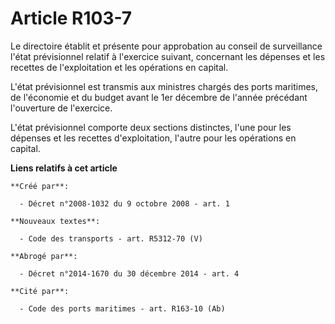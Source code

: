 # Article R103-7

Le directoire établit et présente pour approbation au conseil de surveillance l'état prévisionnel relatif à l'exercice
suivant, concernant les dépenses et les recettes de l'exploitation et les opérations en capital. 

L'état prévisionnel est transmis aux ministres chargés des ports maritimes, de l'économie et du budget avant le 1er décembre
de l'année précédant l'ouverture de l'exercice. 

L'état prévisionnel comporte deux sections distinctes, l'une pour les dépenses et les recettes d'exploitation, l'autre pour
les opérations en capital.

**Liens relatifs à cet article**

	**Créé par**:

	  - Décret n°2008-1032 du 9 octobre 2008 - art. 1

	**Nouveaux textes**:

	  - Code des transports - art. R5312-70 (V)

	**Abrogé par**:

	  - Décret n°2014-1670 du 30 décembre 2014 - art. 4

	**Cité par**:

	  - Code des ports maritimes - art. R163-10 (Ab)
